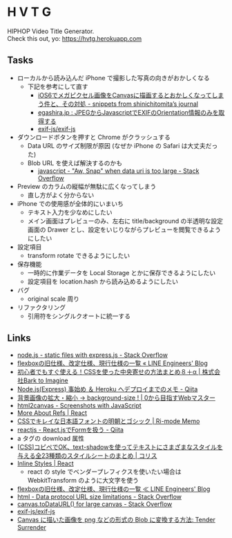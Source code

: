 # H V T G

HIPHOP Video Title Generator.  
Check this out, yo: https://hvtg.herokuapp.com

## Tasks

* ローカルから読み込んだ iPhone で撮影した写真の向きがおかしくなる
  * 下記を参考にして直す
    * [iOS6でメガピクセル画像をCanvasに描画するとおかしくなってしまう件と、その対処 - snippets from shinichitomita’s journal](http://d.hatena.ne.jp/shinichitomita/20120927/1348726674)
    * [egashira.jp : JPEGからJavascriptでEXIFのOrientation情報のみを取得する](http://www.egashira.jp/2013/03/obtain-orientation-from-jpeg-exif)
    * [exif-js/exif-js](https://github.com/exif-js/exif-js)
* ダウンロードボタンを押すと Chrome がクラッシュする
  * Data URL のサイズ制限が原因 (なぜか iPhone の Safari は大丈夫だった)
  * Blob URL を使えば解決するのかも 
    * [javascript - "Aw, Snap" when data uri is too large - Stack Overflow](http://stackoverflow.com/questions/16761927/aw-snap-when-data-uri-is-too-large)
* Preview のカラムの縦幅が無駄に広くなってしまう
  * 直し方がよく分からない
* iPhone での使用感が全体的にいまいち
  * テキスト入力を少なめにしたい
  * メイン画面はプレビューのみ、左右に title/background の半透明な設定画面の Drawer とし、設定をいじりながらプレビューを閲覧できるようにしたい
* 設定項目
  * transform rotate できるようにしたい
* 保存機能
  * 一時的に作業データを Local Storage とかに保存できるようにしたい
  * 設定項目を location.hash から読み込めるようにしたい
* バグ
  * original scale 周り
* リファクタリング
  * 引用符をシングルクオートに統一する

## Links

* [node.js - static files with express.js - Stack Overflow](http://stackoverflow.com/questions/10434001/static-files-with-express-js)
* [flexboxの旧仕様、改定仕様、現行仕様の一覧 « LINE Engineers' Blog](http://developers.linecorp.com/blog/?p=2479)
* [初心者でもすぐ使える！CSSを使った中央寄せの方法まとめ８＋α | 株式会社Bark to Imagine](http://barktoimagine.com/web/css/1653)
* [Node.js(Express) 事始め ＆ Heroku へデプロイまでのメモ - Qiita](http://qiita.com/hkusu/items/e46de8c446840c50aefe)
* [背景画像の拡大・縮小 → background-size ! | 0から目指すWebマスター](http://www.allinthemind.biz/markup/css/background-size.html)
* [html2canvas - Screenshots with JavaScript](http://html2canvas.hertzen.com/)
* [More About Refs | React](https://facebook.github.io/react/docs/more-about-refs.html)
* [CSSでキレイな日本語フォントの明朝とゴシック | Ri-mode Memo](http://ri-mode.com/memo/2013/11/08/japanese_font_family/)
* [reactjs - React.jsでFormを扱う - Qiita](http://qiita.com/koba04/items/40cc217ab925ef651113)
* a タグの download 属性
* [[CSS]コピペでOK、text-shadowを使ってテキストにさまざまなスタイルを与える全23種類のスタイルシートのまとめ | コリス](http://coliss.com/articles/build-websites/operation/css/css-text-shadow-comilation-by-boltaway.html)
* [Inline Styles | React](https://facebook.github.io/react/tips/inline-styles.html "Inline Styles | React")
  * react の style でベンダープレフィクスを使いたい場合は WebkitTransform のように大文字を使う
* [flexboxの旧仕様、改定仕様、現行仕様の一覧 ≪ LINE Engineers' Blog](http://developers.linecorp.com/blog/?p=2479 "flexboxの旧仕様、改定仕様、現行仕様の一覧 ≪ LINE Engineers' Blog")
* [html - Data protocol URL size limitations - Stack Overflow](http://stackoverflow.com/questions/695151/data-protocol-url-size-limitations)
* [canvas.toDataURL() for large canvas - Stack Overflow](http://stackoverflow.com/questions/16156402/canvas-todataurl-for-large-canvas)
* [exif-js/exif-js](https://github.com/exif-js/exif-js)
* [Canvas に描いた画像を png などの形式の Blob に変換する方法: Tender Surrender](https://blog.agektmr.com/2013/09/canvas-png-blob.html)
